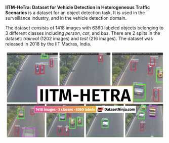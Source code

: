 **IITM-HeTra: Dataset for Vehicle Detection in Heterogeneous Traffic Scenarios** is a dataset for an object detection task. It is used in the surveillance industry, and in the vehicle detection domain. 

The dataset consists of 1418 images with 6360 labeled objects belonging to 3 different classes including *person*, *car*, and *bus*. There are 2 splits in the dataset: *trainval* (1202 images) and *test* (216 images). The dataset was released in 2018 by the IIT Madras, India.

<img src="https://github.com/dataset-ninja/iitm-hetra/raw/main/visualizations/poster.png">
